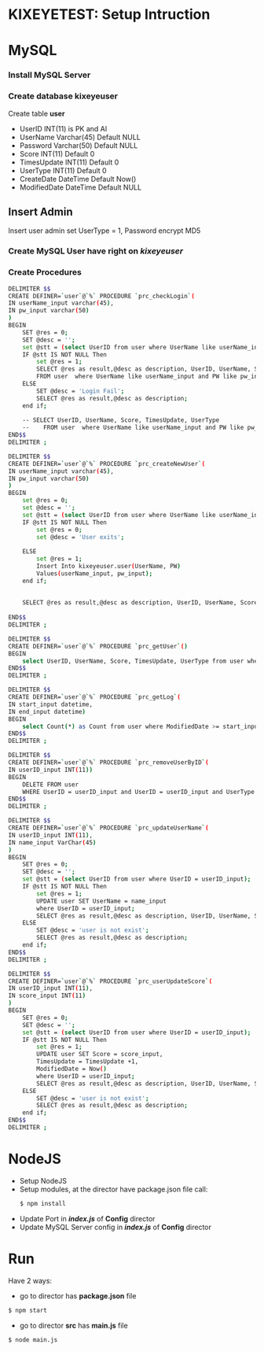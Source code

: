 # KIXEYETEST: Setup Intruction

# MySQL
### Install MySQL Server
### Create database **kixeyeuser**
Create table **user**
- UserID INT(11) is PK and AI
- UserName Varchar(45) Default NULL
- Password Varchar(50) Default NULL
- Score INT(11) Default 0
- TimesUpdate INT(11) Default 0
- UserType INT(11) Default 0
- CreateDate DateTime Default Now()
- ModifiedDate DateTime Default NULL
## Insert Admin
Insert user admin set UserType = 1, Password encrypt MD5
### Create MySQL User have right on **_kixeyeuser_**
### Create Procedures
```sh
DELIMITER $$
CREATE DEFINER=`user`@`%` PROCEDURE `prc_checkLogin`(
IN userName_input varchar(45),
IN pw_input varchar(50)
)
BEGIN
	SET @res = 0;
    SET @desc = '';
	set @stt = (select UserID from user where UserName like userName_input and PW like pw_input);
	IF @stt IS NOT NULL Then
		set @res = 1;		
        SELECT @res as result,@desc as description, UserID, UserName, Score, TimesUpdate, UserType 
        FROM user  where UserName like userName_input and PW like pw_input;
	ELSE
		SET @desc = 'Login Fail';
		SELECT @res as result,@desc as description;
	end if;
    
    -- SELECT UserID, UserName, Score, TimesUpdate, UserType 
    --    FROM user  where UserName like userName_input and PW like pw_input;
END$$
DELIMITER ;
```
```sh
DELIMITER $$
CREATE DEFINER=`user`@`%` PROCEDURE `prc_createNewUser`(
IN userName_input varchar(45),
IN pw_input varchar(50)
)
BEGIN
	set @res = 0;
    set @desc = '';
    set @stt = (select UserID from user where UserName like userName_input);
    IF @stt IS NOT NULL Then
		set @res = 0;
        set @desc = 'User exits';		
        
	ELSE
		set @res = 1;
		Insert Into kixeyeuser.user(UserName, PW)
		Values(userName_input, pw_input);
	end if;
	
    
    SELECT @res as result,@desc as description, UserID, UserName, Score, TimesUpdate, UserType  FROM user  where UserName like userName_input;
    
END$$
DELIMITER ;
```
```sh
DELIMITER $$
CREATE DEFINER=`user`@`%` PROCEDURE `prc_getUser`()
BEGIN
	select UserID, UserName, Score, TimesUpdate, UserType from user where UserType != 1;
END$$
DELIMITER ;
```
```sh
DELIMITER $$
CREATE DEFINER=`user`@`%` PROCEDURE `prc_getLog`(
IN start_input datetime,
IN end_input datetime)
BEGIN
	select Count(*) as Count from user where ModifiedDate >= start_input and ModifiedDate <= end_input;
END$$
DELIMITER ;
```
```sh
DELIMITER $$
CREATE DEFINER=`user`@`%` PROCEDURE `prc_removeUserByID`(
IN userID_input INT(11))
BEGIN
	DELETE FROM user 
    WHERE UserID = userID_input and UserID = userID_input and UserType != 1;
END$$
DELIMITER ;
```
```sh
DELIMITER $$
CREATE DEFINER=`user`@`%` PROCEDURE `prc_updateUserName`(
IN userID_input INT(11),
IN name_input VarChar(45)
)
BEGIN
	SET @res = 0;
    SET @desc = '';
	set @stt = (select UserID from user where UserID = userID_input);
	IF @stt IS NOT NULL Then
		set @res = 1;
		UPDATE user SET UserName = name_input
		where UserID = userID_input;
        SELECT @res as result,@desc as description, UserID, UserName, Score, TimesUpdate, UserType FROM user  where UserID = userID_input;
	ELSE
		SET @desc = 'user is not exist';
		SELECT @res as result,@desc as description;
	end if;
END$$
DELIMITER ;
```
```sh
DELIMITER $$
CREATE DEFINER=`user`@`%` PROCEDURE `prc_userUpdateScore`(
IN userID_input INT(11),
IN score_input INT(11)
)
BEGIN
	SET @res = 0;
    SET @desc = '';
	set @stt = (select UserID from user where UserID = userID_input);
	IF @stt IS NOT NULL Then
		set @res = 1;
		UPDATE user SET Score = score_input,
        TimesUpdate = TimesUpdate +1,
        ModifiedDate = Now()
		where UserID = userID_input;
        SELECT @res as result,@desc as description, UserID, UserName, Score, TimesUpdate, UserType  FROM user  where UserID = userID_input;
	ELSE
		SET @desc = 'user is not exist';
		SELECT @res as result,@desc as description;
	end if;
END$$
DELIMITER ;
```
# NodeJS
- Setup NodeJS 
- Setup modules, at the director have package.json file call:
    ```sh    
    $ npm install
    ```
- Update Port in **_index.js_** of **Config** director
- Update MySQL Server config in **_index.js_** of  **Config** director

# Run
Have 2 ways:
- go to director has **package.json** file
```sh
$ npm start
```
- go to director **src** has **main.js** file
```sh
$ node main.js
```
